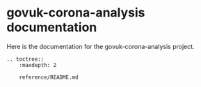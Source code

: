 # govuk-corona-analysis documentation

Here is the documentation for the govuk-corona-analysis project.

```eval_rst
.. toctree::
    :maxdepth: 2

    reference/README.md

```
